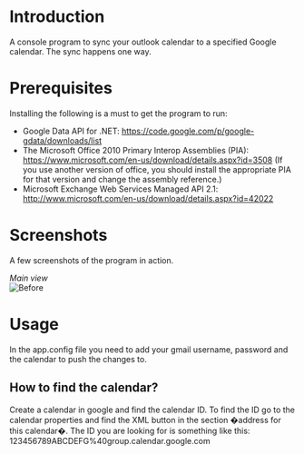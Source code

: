 Introduction
============

A console program to sync your outlook calendar to a specified Google calendar. The sync happens one way.

Prerequisites
=============

Installing the following is a must to get the program to run:

* Google Data API for .NET: https://code.google.com/p/google-gdata/downloads/list
* The Microsoft Office 2010 Primary Interop Assemblies (PIA): https://www.microsoft.com/en-us/download/details.aspx?id=3508 (If you use another version of office, you should install the appropriate PIA for that version and change the assembly reference.)
* Microsoft Exchange Web Services Managed API 2.1: http://www.microsoft.com/en-us/download/details.aspx?id=42022

Screenshots
============

A few screenshots of the program in action.

*Main view*  
![Before](https://raw.github.com/jorisv83/Outlook-To-Google-Calendar-Sync/master/Screenshots/running.png "Before run")

Usage
=====

In the app.config file you need to add your gmail username, password and the calendar to push the changes to.

How to find the calendar?
-------------------------
Create a calendar in google and find the calendar ID. To find the ID go to the calendar properties and find the XML button in the section �address for this calendar�.
The ID you are looking for is something like this: 123456789ABCDEFG%40group.calendar.google.com
